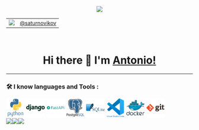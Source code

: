 <div id="header" align="center">
  <img src="https://media.giphy.com/media/zhYSVCirREeIZtONCI/giphy.gif" width="150"/>
</div>


<div id="header" align="center">
<table>
   <tr>
    <td> <img src="https://img.shields.io/badge/Telegram-2CA5E0?style=for-the-badge&logo=telegram&logoColor=white" /> </td>
    <td> <a href="https://t.me/saturnovikov" target="_blank">@saturnovikov</a> </td>
   </tr>
 </table>
 </div>
 <div id="header" align="center">
  <img src="https://komarev.com/ghpvc/?username=saturnovikov&style=flat-square&color=blue" alt=""/>
</div>
<h1 align="center">Hi there 👋 I'm <a href="https://github.com/saturnovikov" target="_blank">Antonio!</a>  </h1>

---
### :hammer_and_wrench: I know languages and Tools :
<div>
  <img src="https://github.com/devicons/devicon/blob/master/icons/python/python-original-wordmark.svg" title="Python" **alt="Python" width="50" height="50"/>
  <img src="https://github.com/devicons/devicon/blob/master/icons/django/django-plain-wordmark.svg" title="Django" **alt="Django" width="50" height="50"/>
  <img src="https://github.com/devicons/devicon/blob/master/icons/fastapi/fastapi-original-wordmark.svg" title="FasAPI" **alt="FastAPI" width="50" height="50"/>
  <img src="https://github.com/devicons/devicon/blob/master/icons/postgresql/postgresql-original-wordmark.svg" title="postgresql" **alt="postgresql" width="50" height="50"/>
  <img src="https://github.com/devicons/devicon/blob/master/icons/sqlite/sqlite-original-wordmark.svg" title="sqlite" **alt="sqlite" width="50" height="50"/>
  <img src="https://github.com/devicons/devicon/blob/master/icons/vscode/vscode-original-wordmark.svg" title="vscode" **alt="vscode" width="50" height="50"/>
  <img src="https://github.com/devicons/devicon/blob/master/icons/docker/docker-original-wordmark.svg" title="Docker" **alt="Docker" width="50" height="50"/>
  <img src="https://github.com/devicons/devicon/blob/master/icons/git/git-original-wordmark.svg" title="Git" **alt="Git" width="50" height="50"/>
<br>
      <img src="https://img.shields.io/badge/django%20rest-ff1709?style=for-the-badge&logo=django&logoColor=white" /><img src="https://img.shields.io/badge/Postman-FF6C37?style=for-the-badge&logo=Postman&logoColor=white" /><img src="https://img.shields.io/badge/Flask-000000?style=for-the-badge&logo=flask&logoColor=white" />
  

<!--
**saturnovikov/saturnovikov** is a ✨ _special_ ✨ repository because its `README.md` (this file) appears on your GitHub profile.

### :hammer_and_wrench: Languages and Tools :
### :man_technologist: About Me :

Here are some ideas to get you started:

- 🔭 I’m currently working on ...
- 🌱 I’m currently learning ...
- 👯 I’m looking to collaborate on ...
- 🤔 I’m looking for help with ...
- 💬 Ask me about ...
- 📫 How to reach me: ...
- 😄 Pronouns: ...
- ⚡ Fun fact: ...
-->

